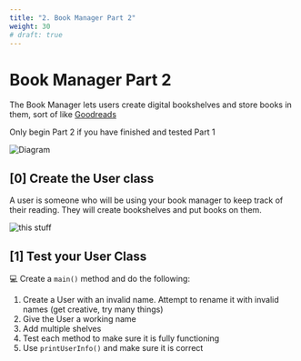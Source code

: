 ```yaml
---
title: "2. Book Manager Part 2"
weight: 30
# draft: true
---
```

# Book Manager Part 2

The Book Manager lets users create digital bookshelves and store books in them, sort of like [Goodreads](https://www.goodreads.com/)

Only begin Part 2 if you have finished and tested Part 1

![Diagram](https://lucid.app/publicSegments/view/dda5e171-8e0a-48df-8f64-34fa944a9a49/image.png)


<!-- ## UML -->

<!-- Here is the UML for this assignnment. If you would like to view it on its own, [click here](https://lucid.app/publicSegments/view/33ba1431-02d7-4cbe-87a7-4cc7c1597547/image.png) -->

<!-- ![this stuff](https://lucid.app/publicSegments/view/33ba1431-02d7-4cbe-87a7-4cc7c1597547/image.png) -->

## [0] Create the User class

A user is someone who will be using your book manager to keep track of their reading.
They will create bookshelves and put books on them.

![this stuff](https://lucid.app/publicSegments/view/d30301df-11b7-47f6-b7db-d34262d3de67/image.png)

## [1] Test your User Class
💻 Create a `main()` method and do the following:

  1. Create a User with an invalid name. Attempt to rename it with invalid names (get creative, try many things)
  2. Give the User a working name
  3. Add multiple shelves
  4. Test each method to make sure it is fully functioning
  5. Use `printUserInfo()` and make sure it is correct